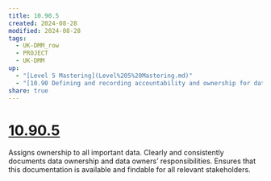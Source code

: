 ```yaml
---
title: 10.90.5
created: 2024-08-28
modified: 2024-08-28
tags:
  - UK-DMM_row
  - PROJECT
  - UK-DMM
up:
  - "[Level 5 Mastering](Level%205%20Mastering.md)"
  - "[10.90 Defining and recording accountability and ownership for data](10.90%20Defining%20and%20recording%20accountability%20and%20ownership%20for%20data.md)"
share: true
---
```

# [10.90.5](10.90.5.md)

Assigns ownership to all important data. Clearly and consistently documents data ownership and data owners’ responsibilities. Ensures that this documentation is available and findable for all relevant stakeholders.
